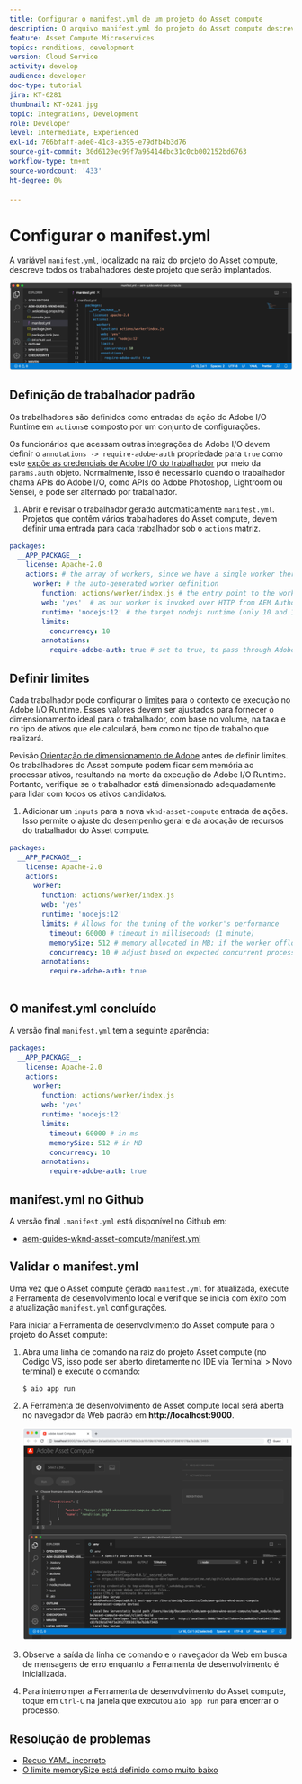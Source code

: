 ```yaml
---
title: Configurar o manifest.yml de um projeto do Asset compute
description: O arquivo manifest.yml do projeto do Asset compute descreve todos os funcionários neste projeto que serão implantados.
feature: Asset Compute Microservices
topics: renditions, development
version: Cloud Service
activity: develop
audience: developer
doc-type: tutorial
jira: KT-6281
thumbnail: KT-6281.jpg
topic: Integrations, Development
role: Developer
level: Intermediate, Experienced
exl-id: 766bfaff-ade0-41c8-a395-e79dfb4b3d76
source-git-commit: 30d6120ec99f7a95414dbc31c0cb002152bd6763
workflow-type: tm+mt
source-wordcount: '433'
ht-degree: 0%

---
```


# Configurar o manifest.yml

A variável `manifest.yml`, localizado na raiz do projeto do Asset compute, descreve todos os trabalhadores deste projeto que serão implantados.

![manifest.yml](./assets/manifest/manifest.png)

## Definição de trabalhador padrão

Os trabalhadores são definidos como entradas de ação do Adobe I/O Runtime em `actions`e composto por um conjunto de configurações.

Os funcionários que acessam outras integrações de Adobe I/O devem definir o `annotations -> require-adobe-auth` propriedade para `true` como este [expõe as credenciais de Adobe I/O do trabalhador](https://experienceleague.adobe.com/docs/asset-compute/using/extend/develop-custom-application.html#access-adobe-apis) por meio da `params.auth` objeto. Normalmente, isso é necessário quando o trabalhador chama APIs do Adobe I/O, como APIs do Adobe Photoshop, Lightroom ou Sensei, e pode ser alternado por trabalhador.

1. Abrir e revisar o trabalhador gerado automaticamente `manifest.yml`. Projetos que contêm vários trabalhadores do Asset compute, devem definir uma entrada para cada trabalhador sob o `actions` matriz.

```yml
packages:
  __APP_PACKAGE__:
    license: Apache-2.0
    actions: # the array of workers, since we have a single worker there is only one entry beneath actions
      worker: # the auto-generated worker definition
        function: actions/worker/index.js # the entry point to the worker 
        web: 'yes'  # as our worker is invoked over HTTP from AEM Author service
        runtime: 'nodejs:12' # the target nodejs runtime (only 10 and 12 are supported)
        limits:
          concurrency: 10
        annotations:
          require-adobe-auth: true # set to true, to pass through Adobe I/O access token/client id via params.auth in the worker, typically required when the worker calls out to Adobe I/O APIs such as the Adobe Photoshop, Lightroom or Sensei APIs.
```

## Definir limites

Cada trabalhador pode configurar o [limites](https://www.adobe.io/apis/experienceplatform/runtime/docs.html#!adobedocs/adobeio-runtime/master/guides/system_settings.md) para o contexto de execução no Adobe I/O Runtime. Esses valores devem ser ajustados para fornecer o dimensionamento ideal para o trabalhador, com base no volume, na taxa e no tipo de ativos que ele calculará, bem como no tipo de trabalho que realizará.

Revisão [Orientação de dimensionamento de Adobe](https://experienceleague.adobe.com/docs/asset-compute/using/extend/develop-custom-application.html#sizing-workers) antes de definir limites. Os trabalhadores do Asset compute podem ficar sem memória ao processar ativos, resultando na morte da execução do Adobe I/O Runtime. Portanto, verifique se o trabalhador está dimensionado adequadamente para lidar com todos os ativos candidatos.

1. Adicionar um `inputs` para a nova `wknd-asset-compute` entrada de ações. Isso permite o ajuste do desempenho geral e da alocação de recursos do trabalhador do Asset compute.

```yml
packages:
  __APP_PACKAGE__:
    license: Apache-2.0
    actions: 
      worker:
        function: actions/worker/index.js 
        web: 'yes' 
        runtime: 'nodejs:12'
        limits: # Allows for the tuning of the worker's performance
          timeout: 60000 # timeout in milliseconds (1 minute)
          memorySize: 512 # memory allocated in MB; if the worker offloads heavy computational work to other Web services this number can be reduced
          concurrency: 10 # adjust based on expected concurrent processing and timeout 
        annotations:
          require-adobe-auth: true
           
```

## O manifest.yml concluído

A versão final `manifest.yml` tem a seguinte aparência:

```yml
packages:
  __APP_PACKAGE__:
    license: Apache-2.0
    actions: 
      worker:
        function: actions/worker/index.js 
        web: 'yes' 
        runtime: 'nodejs:12'
        limits:
          timeout: 60000 # in ms
          memorySize: 512 # in MB
          concurrency: 10 
        annotations:
          require-adobe-auth: true
```

## manifest.yml no Github

A versão final `.manifest.yml` está disponível no Github em:

+ [aem-guides-wknd-asset-compute/manifest.yml](https://github.com/adobe/aem-guides-wknd-asset-compute/blob/master/manifest.yml)


## Validar o manifest.yml

Uma vez que o Asset compute gerado `manifest.yml` for atualizada, execute a Ferramenta de desenvolvimento local e verifique se inicia com êxito com a atualização `manifest.yml` configurações.

Para iniciar a Ferramenta de desenvolvimento do Asset compute para o projeto do Asset compute:

1. Abra uma linha de comando na raiz do projeto Asset compute (no Código VS, isso pode ser aberto diretamente no IDE via Terminal > Novo terminal) e execute o comando:

   ```
   $ aio app run
   ```

1. A Ferramenta de desenvolvimento de Asset compute local será aberta no navegador da Web padrão em __http://localhost:9000__.

   ![execução do aplicativo aio](assets/environment-variables/aio-app-run.png)

1. Observe a saída da linha de comando e o navegador da Web em busca de mensagens de erro enquanto a Ferramenta de desenvolvimento é inicializada.
1. Para interromper a Ferramenta de desenvolvimento do Asset compute, toque em `Ctrl-C` na janela que executou `aio app run` para encerrar o processo.

## Resolução de problemas

+ [Recuo YAML incorreto](../troubleshooting.md#incorrect-yaml-indentation)
+ [O limite memorySize está definido como muito baixo](../troubleshooting.md#memorysize-limit-is-set-too-low)
